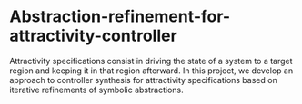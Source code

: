 # Abstraction-refinement-for-attractivity-controller
Attractivity specifications consist in driving the state of a system to a target region and keeping it in that region afterward. In this project, we develop an approach to controller synthesis for attractivity specifications based on iterative refinements of symbolic abstractions. 
